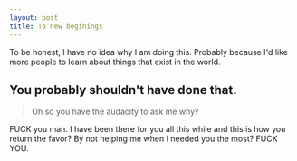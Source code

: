 ```yaml
---
layout: post
title: To new beginings
---
```


<div class="message">
  To be honest, I have no idea why I am doing this. Probably because I'd like more people to learn about things that exist in the world.
</div>


## You probably shouldn't have done that.
> Oh so you have the audacity to ask me why?

FUCK you man. I have been there for you all this while and this is how you return the favor?
By not helping me when I needed you the most?
FUCK YOU.


